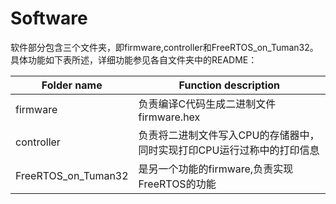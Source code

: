 # Software
软件部分包含三个文件夹，即firmware,controller和FreeRTOS_on_Tuman32。具体功能如下表所述，详细功能参见各自文件夹中的README：

| Folder name | Function description |
|-------------|----------------------|
| firmware    | 负责编译C代码生成二进制文件firmware.hex|
| controller  | 负责将二进制文件写入CPU的存储器中，同时实现打印CPU运行过称中的打印信息 |
| FreeRTOS_on_Tuman32  | 是另一个功能的firmware,负责实现FreeRTOS的功能 |
